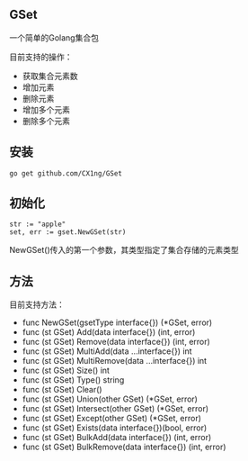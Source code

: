 GSet
---
一个简单的Golang集合包

目前支持的操作：
+ 获取集合元素数
+ 增加元素
+ 删除元素
+ 增加多个元素
+ 删除多个元素

安装
-----
    go get github.com/CX1ng/GSet

初始化
-----
    str := "apple"
    set, err := gset.NewGSet(str)
NewGSet()传入的第一个参数，其类型指定了集合存储的元素类型

方法
----
目前支持方法：
* func NewGSet(gsetType interface{}) (*GSet, error) 
* func (st GSet) Add(data interface{}) (int, error)
* func (st GSet) Remove(data interface{}) (int, error)
* func (st GSet) MultiAdd(data ...interface{}) int
* func (st GSet) MultiRemove(data ...interface{}) int
* func (st GSet) Size() int
* func (st GSet) Type() string
* func (st GSet) Clear()
* func (st GSet) Union(other GSet) (*GSet, error)
* func (st GSet) Intersect(other GSet) (*GSet, error)
* func (st GSet) Except(other GSet) (*GSet, error)
* func (st GSet) Exists(data interface{})(bool, error)
* func (st GSet) BulkAdd(data interface{}) (int, error)
* func (st GSet) BulkRemove(data interface{}) (int, error)
